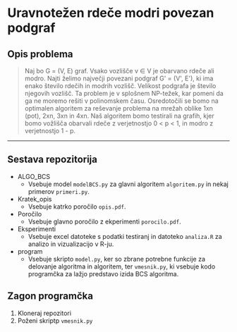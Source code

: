 # Uravnotežen rdeče modri povezan podgraf

## Opis problema
>    Naj bo G = (V, E) graf. Vsako vozlišče v ∈ V je obarvano rdeče ali modro. Najti želimo največji povezani podgraf G' = (V', E'), ki ima enako število rdečih in modrih         vozlišč.
    Velikost podgrafa je število njegovih vozlišč. Ta problem je v splošnem NP-težek, kar pomeni da ga ne moremo
    rešiti v polinomskem času.
    Osredotočili se bomo na optimalen algoritem za reševanje problema na mrežah oblike 1xn (pot), 2xn, 
    3xn in 4xn.
    Naš algoritem bomo testirali na grafih, kjer bomo vožlišča obarvali rdeče z verjetnostjo 0 < p < 1, 
    in modro z verjetnostjo 1 - p.
---

## Sestava repozitorija

* ALGO_BCS
    * Vsebuje model `modelBCS.py` za glavni algoritem `algoritem.py` in nekaj primerov `primeri.py`.
* Kratek_opis
    * Vsebuje katrko poročilo `opis.pdf`.
* Poročilo
    * Vsebuje glavno poročilo z ekperimenti `porocilo.pdf`.
* Eksperimenti
    * Vsebuje excel datoteke s podatki testiranj in datoteko `analiza.R` za analizo in vizualizacijo v R-ju.
* program
    * Vsebuje skripto `model.py`, ker so zbrane potrebne funkcije za delovanje algoritma in algoritem, ter `vmesnik.py`, ki vsebuje kodo programčka za lažjo predstavo izida BCS algoritma.


## Zagon programčka
   1) Kloneraj repozitori
   2) Poženi skriptp `vmesnik.py`
